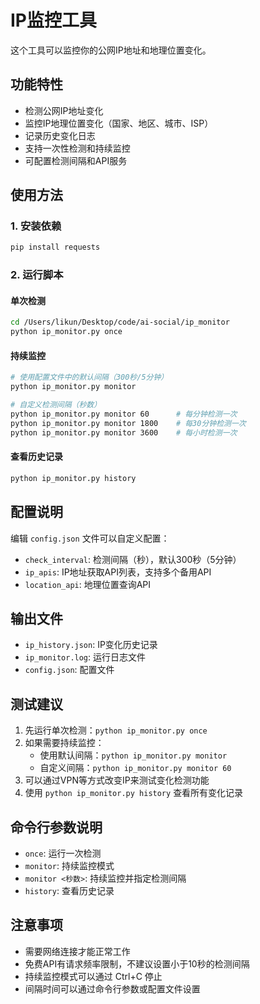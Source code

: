# IP监控工具

这个工具可以监控你的公网IP地址和地理位置变化。

## 功能特性

- 检测公网IP地址变化
- 监控IP地理位置变化（国家、地区、城市、ISP）
- 记录历史变化日志
- 支持一次性检测和持续监控
- 可配置检测间隔和API服务

## 使用方法

### 1. 安装依赖
```bash
pip install requests
```

### 2. 运行脚本

#### 单次检测
```bash
cd /Users/likun/Desktop/code/ai-social/ip_monitor
python ip_monitor.py once
```

#### 持续监控
```bash
# 使用配置文件中的默认间隔（300秒/5分钟）
python ip_monitor.py monitor

# 自定义检测间隔（秒数）
python ip_monitor.py monitor 60      # 每分钟检测一次
python ip_monitor.py monitor 1800    # 每30分钟检测一次
python ip_monitor.py monitor 3600    # 每小时检测一次
```

#### 查看历史记录
```bash
python ip_monitor.py history
```

## 配置说明

编辑 `config.json` 文件可以自定义配置：

- `check_interval`: 检测间隔（秒），默认300秒（5分钟）
- `ip_apis`: IP地址获取API列表，支持多个备用API
- `location_api`: 地理位置查询API

## 输出文件

- `ip_history.json`: IP变化历史记录
- `ip_monitor.log`: 运行日志文件
- `config.json`: 配置文件

## 测试建议

1. 先运行单次检测：`python ip_monitor.py once`
2. 如果需要持续监控：
   - 使用默认间隔：`python ip_monitor.py monitor`
   - 自定义间隔：`python ip_monitor.py monitor 60`
3. 可以通过VPN等方式改变IP来测试变化检测功能
4. 使用 `python ip_monitor.py history` 查看所有变化记录

## 命令行参数说明

- `once`: 运行一次检测
- `monitor`: 持续监控模式
- `monitor <秒数>`: 持续监控并指定检测间隔
- `history`: 查看历史记录

## 注意事项

- 需要网络连接才能正常工作
- 免费API有请求频率限制，不建议设置小于10秒的检测间隔
- 持续监控模式可以通过 Ctrl+C 停止
- 间隔时间可以通过命令行参数或配置文件设置